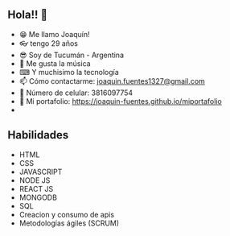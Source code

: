 ## Hola!! 👋
- 😁 Me llamo Joaquín!
- 👓 tengo 29 años
- 😎 Soy de Tucumán - Argentina
- 🎸 Me gusta la música
- ⌨ Y muchisimo la tecnología
- 📫 Cómo contactarme: joaquin.fuentes1327@gmail.com
- 📱  Número de celular: 3816097754
- 💼 Mi portafolio: https://joaquin-fuentes.github.io/miportafolio
- 
## Habilidades
- HTML
- CSS
- JAVASCRIPT
- NODE JS
- REACT JS
- MONGODB
- SQL
- Creacion y consumo de apis
- Metodologías ágiles (SCRUM)
